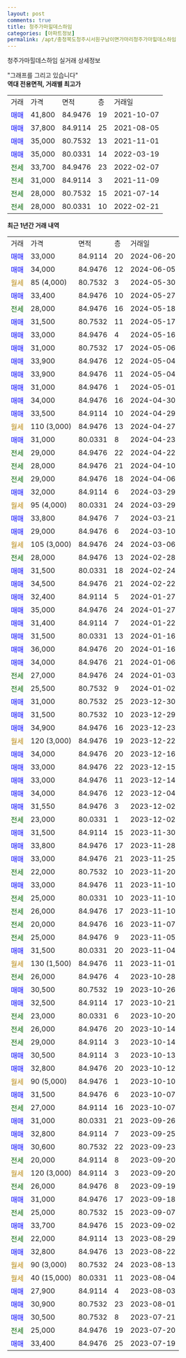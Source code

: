 ```yaml
---
layout: post
comments: true
title: 청주가마힐데스하임
categories: [아파트정보]
permalink: /apt/충청북도청주시서원구남이면가마리청주가마힐데스하임
---
```


청주가마힐데스하임 실거래 상세정보

<script type="text/javascript">
  google.charts.load('current', {'packages':['line', 'corechart']});
  google.charts.setOnLoadCallback(drawChart);

  function drawChart() {
    var data = new google.visualization.DataTable();
    data.addColumn('date', '거래일');
    data.addColumn('number', "매매");
    data.addColumn('number', "전세");
    data.addColumn('number', "전매");

    data.addRows([[new Date(Date.parse("2024-06-20")), 33000, null, null], [new Date(Date.parse("2024-06-05")), 34000, null, null], [new Date(Date.parse("2024-05-30")), null, null, null], [new Date(Date.parse("2024-05-27")), 33400, null, null], [new Date(Date.parse("2024-05-18")), null, 28000, null], [new Date(Date.parse("2024-05-17")), 31500, null, null], [new Date(Date.parse("2024-05-16")), 33000, null, null], [new Date(Date.parse("2024-05-06")), 31000, null, null], [new Date(Date.parse("2024-05-04")), 33900, null, null], [new Date(Date.parse("2024-05-04")), 33900, null, null], [new Date(Date.parse("2024-05-01")), 31000, null, null], [new Date(Date.parse("2024-04-30")), 34000, null, null], [new Date(Date.parse("2024-04-29")), 33500, null, null], [new Date(Date.parse("2024-04-27")), null, null, null], [new Date(Date.parse("2024-04-23")), 31000, null, null], [new Date(Date.parse("2024-04-22")), null, 29000, null], [new Date(Date.parse("2024-04-10")), null, 28000, null], [new Date(Date.parse("2024-04-06")), null, 29000, null], [new Date(Date.parse("2024-03-29")), 32000, null, null], [new Date(Date.parse("2024-03-29")), null, null, null], [new Date(Date.parse("2024-03-21")), 33800, null, null], [new Date(Date.parse("2024-03-10")), 29000, null, null], [new Date(Date.parse("2024-03-06")), null, null, null], [new Date(Date.parse("2024-02-28")), null, 28000, null], [new Date(Date.parse("2024-02-24")), 31500, null, null], [new Date(Date.parse("2024-02-22")), 34500, null, null], [new Date(Date.parse("2024-01-27")), 32400, null, null], [new Date(Date.parse("2024-01-27")), 35000, null, null], [new Date(Date.parse("2024-01-22")), 31400, null, null], [new Date(Date.parse("2024-01-16")), 31500, null, null], [new Date(Date.parse("2024-01-16")), 36000, null, null], [new Date(Date.parse("2024-01-06")), 34000, null, null], [new Date(Date.parse("2024-01-03")), null, 27000, null], [new Date(Date.parse("2024-01-02")), null, 25500, null], [new Date(Date.parse("2023-12-30")), 31000, null, null], [new Date(Date.parse("2023-12-29")), 31500, null, null], [new Date(Date.parse("2023-12-23")), 34900, null, null], [new Date(Date.parse("2023-12-22")), null, null, null], [new Date(Date.parse("2023-12-16")), 34000, null, null], [new Date(Date.parse("2023-12-15")), 33000, null, null], [new Date(Date.parse("2023-12-14")), 33000, null, null], [new Date(Date.parse("2023-12-04")), 34000, null, null], [new Date(Date.parse("2023-12-02")), 31550, null, null], [new Date(Date.parse("2023-12-02")), null, 23000, null], [new Date(Date.parse("2023-11-30")), 31500, null, null], [new Date(Date.parse("2023-11-28")), 33800, null, null], [new Date(Date.parse("2023-11-25")), 33000, null, null], [new Date(Date.parse("2023-11-20")), null, 22000, null], [new Date(Date.parse("2023-11-10")), 33000, null, null], [new Date(Date.parse("2023-11-10")), null, 25000, null], [new Date(Date.parse("2023-11-10")), null, 26000, null], [new Date(Date.parse("2023-11-07")), null, 20000, null], [new Date(Date.parse("2023-11-05")), null, 25000, null], [new Date(Date.parse("2023-11-04")), 31500, null, null], [new Date(Date.parse("2023-11-01")), null, null, null], [new Date(Date.parse("2023-10-28")), null, 26000, null], [new Date(Date.parse("2023-10-26")), 30500, null, null], [new Date(Date.parse("2023-10-21")), 32500, null, null], [new Date(Date.parse("2023-10-20")), null, 23000, null], [new Date(Date.parse("2023-10-14")), null, 26000, null], [new Date(Date.parse("2023-10-14")), null, 29000, null], [new Date(Date.parse("2023-10-13")), 30500, null, null], [new Date(Date.parse("2023-10-12")), 32800, null, null], [new Date(Date.parse("2023-10-10")), null, null, null], [new Date(Date.parse("2023-10-07")), 31500, null, null], [new Date(Date.parse("2023-10-07")), null, 27000, null], [new Date(Date.parse("2023-09-26")), 31000, null, null], [new Date(Date.parse("2023-09-25")), 32800, null, null], [new Date(Date.parse("2023-09-23")), 30600, null, null], [new Date(Date.parse("2023-09-20")), null, 20000, null], [new Date(Date.parse("2023-09-20")), null, null, null], [new Date(Date.parse("2023-09-19")), null, 26000, null], [new Date(Date.parse("2023-09-18")), 31000, null, null], [new Date(Date.parse("2023-09-07")), null, 25000, null], [new Date(Date.parse("2023-09-02")), 33700, null, null], [new Date(Date.parse("2023-08-29")), null, 22000, null], [new Date(Date.parse("2023-08-22")), 32800, null, null], [new Date(Date.parse("2023-08-13")), null, null, null], [new Date(Date.parse("2023-08-04")), null, null, null], [new Date(Date.parse("2023-08-03")), 27900, null, null], [new Date(Date.parse("2023-08-01")), 30900, null, null], [new Date(Date.parse("2023-07-21")), 30500, null, null], [new Date(Date.parse("2023-07-20")), null, 25000, null], [new Date(Date.parse("2023-07-19")), 33400, null, null]]);

    var options = {
      hAxis: {
        format: 'yyyy/MM/dd'
      },    
      lineWidth: 0,
      pointsVisible: true,    
      title: '최근 1년간 유형별 실거래가 분포',
      legend: { position: 'bottom' }
    };

    var formatter = new google.visualization.NumberFormat({pattern:'###,###'} );
    formatter.format(data, 1);
    formatter.format(data, 2);
    
    setTimeout(function() {
        var chart = new google.visualization.LineChart(document.getElementById('columnchart_material'));
        chart.draw(data, (options));
        document.getElementById('loading').style.display = 'none';
    }, 200);
  }
</script>


<div id="loading" style="z-index:20; display: block; margin-left: 0px">"그래프를 그리고 있습니다"</div>
<div id="columnchart_material" style="width: 95%; margin-left: 0px; display: block"></div>
<!-- contents start -->
<b>역대 전용면적, 거래별 최고가</b>
<table class="sortable">
    <tr>
      <td>거래</td>
      <td>가격</td>
      <td>면적</td>
      <td>층</td>
      <td>거래일</td>
    </tr>
        <tr>
          <td><a style="color: blue">매매</a></td>
          <td>41,800</td>
          <td>84.9476</td>
          <td>19</td>
          <td>2021-10-07</td>
        </tr>            <tr>
          <td><a style="color: blue">매매</a></td>
          <td>37,800</td>
          <td>84.9114</td>
          <td>25</td>
          <td>2021-08-05</td>
        </tr>            <tr>
          <td><a style="color: blue">매매</a></td>
          <td>35,000</td>
          <td>80.7532</td>
          <td>13</td>
          <td>2021-11-01</td>
        </tr>            <tr>
          <td><a style="color: blue">매매</a></td>
          <td>35,000</td>
          <td>80.0331</td>
          <td>14</td>
          <td>2022-03-19</td>
        </tr>        
        <tr>
              <td><a style="color: darkgreen">전세</a></td>
              <td>33,700</td>
              <td>84.9476</td>
              <td>23</td>
              <td>2022-02-07</td>
            </tr>            <tr>
              <td><a style="color: darkgreen">전세</a></td>
              <td>31,000</td>
              <td>84.9114</td>
              <td>3</td>
              <td>2021-11-09</td>
            </tr>            <tr>
              <td><a style="color: darkgreen">전세</a></td>
              <td>28,000</td>
              <td>80.7532</td>
              <td>15</td>
              <td>2021-07-14</td>
            </tr>            <tr>
              <td><a style="color: darkgreen">전세</a></td>
              <td>28,000</td>
              <td>80.0331</td>
              <td>10</td>
              <td>2022-02-21</td>
            </tr>        
    
</table>

<b>최근 1년간 거래 내역</b>

<table class="sortable">
    <tr>
      <td>거래</td>
      <td>가격</td>
      <td>면적</td>
      <td>층</td>
      <td>거래일</td>
    </tr>
    <tr>
      <td><a style="color: blue">매매</a></td>
      <td>33,000</td>
      <td>84.9114</td>
      <td>20</td>
      <td>2024-06-20</td>
    </tr>          <tr>
      <td><a style="color: blue">매매</a></td>
      <td>34,000</td>
      <td>84.9476</td>
      <td>12</td>
      <td>2024-06-05</td>
    </tr>          <tr>
      <td><a style="color: darkgoldenrod">월세</a></td>
      <td>85 (4,000)</td>
      <td>80.7532</td>
      <td>3</td>
      <td>2024-05-30</td>
    </tr>          <tr>
      <td><a style="color: blue">매매</a></td>
      <td>33,400</td>
      <td>84.9476</td>
      <td>10</td>
      <td>2024-05-27</td>
    </tr>          <tr>
      <td><a style="color: darkgreen">전세</a></td>
      <td>28,000</td>
      <td>84.9476</td>
      <td>16</td>
      <td>2024-05-18</td>
    </tr>          <tr>
      <td><a style="color: blue">매매</a></td>
      <td>31,500</td>
      <td>80.7532</td>
      <td>11</td>
      <td>2024-05-17</td>
    </tr>          <tr>
      <td><a style="color: blue">매매</a></td>
      <td>33,000</td>
      <td>84.9476</td>
      <td>4</td>
      <td>2024-05-16</td>
    </tr>          <tr>
      <td><a style="color: blue">매매</a></td>
      <td>31,000</td>
      <td>80.7532</td>
      <td>17</td>
      <td>2024-05-06</td>
    </tr>          <tr>
      <td><a style="color: blue">매매</a></td>
      <td>33,900</td>
      <td>84.9476</td>
      <td>12</td>
      <td>2024-05-04</td>
    </tr>          <tr>
      <td><a style="color: blue">매매</a></td>
      <td>33,900</td>
      <td>84.9476</td>
      <td>11</td>
      <td>2024-05-04</td>
    </tr>          <tr>
      <td><a style="color: blue">매매</a></td>
      <td>31,000</td>
      <td>84.9476</td>
      <td>1</td>
      <td>2024-05-01</td>
    </tr>          <tr>
      <td><a style="color: blue">매매</a></td>
      <td>34,000</td>
      <td>84.9476</td>
      <td>16</td>
      <td>2024-04-30</td>
    </tr>          <tr>
      <td><a style="color: blue">매매</a></td>
      <td>33,500</td>
      <td>84.9114</td>
      <td>10</td>
      <td>2024-04-29</td>
    </tr>          <tr>
      <td><a style="color: darkgoldenrod">월세</a></td>
      <td>110 (3,000)</td>
      <td>84.9476</td>
      <td>13</td>
      <td>2024-04-27</td>
    </tr>          <tr>
      <td><a style="color: blue">매매</a></td>
      <td>31,000</td>
      <td>80.0331</td>
      <td>8</td>
      <td>2024-04-23</td>
    </tr>          <tr>
      <td><a style="color: darkgreen">전세</a></td>
      <td>29,000</td>
      <td>84.9476</td>
      <td>22</td>
      <td>2024-04-22</td>
    </tr>          <tr>
      <td><a style="color: darkgreen">전세</a></td>
      <td>28,000</td>
      <td>84.9476</td>
      <td>21</td>
      <td>2024-04-10</td>
    </tr>          <tr>
      <td><a style="color: darkgreen">전세</a></td>
      <td>29,000</td>
      <td>84.9476</td>
      <td>18</td>
      <td>2024-04-06</td>
    </tr>          <tr>
      <td><a style="color: blue">매매</a></td>
      <td>32,000</td>
      <td>84.9114</td>
      <td>6</td>
      <td>2024-03-29</td>
    </tr>          <tr>
      <td><a style="color: darkgoldenrod">월세</a></td>
      <td>95 (4,000)</td>
      <td>80.0331</td>
      <td>24</td>
      <td>2024-03-29</td>
    </tr>          <tr>
      <td><a style="color: blue">매매</a></td>
      <td>33,800</td>
      <td>84.9476</td>
      <td>7</td>
      <td>2024-03-21</td>
    </tr>          <tr>
      <td><a style="color: blue">매매</a></td>
      <td>29,000</td>
      <td>84.9476</td>
      <td>6</td>
      <td>2024-03-10</td>
    </tr>          <tr>
      <td><a style="color: darkgoldenrod">월세</a></td>
      <td>105 (3,000)</td>
      <td>84.9476</td>
      <td>24</td>
      <td>2024-03-06</td>
    </tr>          <tr>
      <td><a style="color: darkgreen">전세</a></td>
      <td>28,000</td>
      <td>84.9476</td>
      <td>13</td>
      <td>2024-02-28</td>
    </tr>          <tr>
      <td><a style="color: blue">매매</a></td>
      <td>31,500</td>
      <td>80.0331</td>
      <td>18</td>
      <td>2024-02-24</td>
    </tr>          <tr>
      <td><a style="color: blue">매매</a></td>
      <td>34,500</td>
      <td>84.9476</td>
      <td>21</td>
      <td>2024-02-22</td>
    </tr>          <tr>
      <td><a style="color: blue">매매</a></td>
      <td>32,400</td>
      <td>84.9114</td>
      <td>5</td>
      <td>2024-01-27</td>
    </tr>          <tr>
      <td><a style="color: blue">매매</a></td>
      <td>35,000</td>
      <td>84.9476</td>
      <td>24</td>
      <td>2024-01-27</td>
    </tr>          <tr>
      <td><a style="color: blue">매매</a></td>
      <td>31,400</td>
      <td>84.9114</td>
      <td>7</td>
      <td>2024-01-22</td>
    </tr>          <tr>
      <td><a style="color: blue">매매</a></td>
      <td>31,500</td>
      <td>80.0331</td>
      <td>13</td>
      <td>2024-01-16</td>
    </tr>          <tr>
      <td><a style="color: blue">매매</a></td>
      <td>36,000</td>
      <td>84.9476</td>
      <td>20</td>
      <td>2024-01-16</td>
    </tr>          <tr>
      <td><a style="color: blue">매매</a></td>
      <td>34,000</td>
      <td>84.9476</td>
      <td>21</td>
      <td>2024-01-06</td>
    </tr>          <tr>
      <td><a style="color: darkgreen">전세</a></td>
      <td>27,000</td>
      <td>84.9476</td>
      <td>24</td>
      <td>2024-01-03</td>
    </tr>          <tr>
      <td><a style="color: darkgreen">전세</a></td>
      <td>25,500</td>
      <td>80.7532</td>
      <td>9</td>
      <td>2024-01-02</td>
    </tr>          <tr>
      <td><a style="color: blue">매매</a></td>
      <td>31,000</td>
      <td>80.7532</td>
      <td>25</td>
      <td>2023-12-30</td>
    </tr>          <tr>
      <td><a style="color: blue">매매</a></td>
      <td>31,500</td>
      <td>80.7532</td>
      <td>10</td>
      <td>2023-12-29</td>
    </tr>          <tr>
      <td><a style="color: blue">매매</a></td>
      <td>34,900</td>
      <td>84.9476</td>
      <td>16</td>
      <td>2023-12-23</td>
    </tr>          <tr>
      <td><a style="color: darkgoldenrod">월세</a></td>
      <td>120 (3,000)</td>
      <td>84.9476</td>
      <td>19</td>
      <td>2023-12-22</td>
    </tr>          <tr>
      <td><a style="color: blue">매매</a></td>
      <td>34,000</td>
      <td>84.9476</td>
      <td>20</td>
      <td>2023-12-16</td>
    </tr>          <tr>
      <td><a style="color: blue">매매</a></td>
      <td>33,000</td>
      <td>84.9476</td>
      <td>22</td>
      <td>2023-12-15</td>
    </tr>          <tr>
      <td><a style="color: blue">매매</a></td>
      <td>33,000</td>
      <td>84.9476</td>
      <td>11</td>
      <td>2023-12-14</td>
    </tr>          <tr>
      <td><a style="color: blue">매매</a></td>
      <td>34,000</td>
      <td>84.9476</td>
      <td>12</td>
      <td>2023-12-04</td>
    </tr>          <tr>
      <td><a style="color: blue">매매</a></td>
      <td>31,550</td>
      <td>84.9476</td>
      <td>3</td>
      <td>2023-12-02</td>
    </tr>          <tr>
      <td><a style="color: darkgreen">전세</a></td>
      <td>23,000</td>
      <td>80.0331</td>
      <td>1</td>
      <td>2023-12-02</td>
    </tr>          <tr>
      <td><a style="color: blue">매매</a></td>
      <td>31,500</td>
      <td>84.9114</td>
      <td>15</td>
      <td>2023-11-30</td>
    </tr>          <tr>
      <td><a style="color: blue">매매</a></td>
      <td>33,800</td>
      <td>84.9476</td>
      <td>17</td>
      <td>2023-11-28</td>
    </tr>          <tr>
      <td><a style="color: blue">매매</a></td>
      <td>33,000</td>
      <td>84.9476</td>
      <td>21</td>
      <td>2023-11-25</td>
    </tr>          <tr>
      <td><a style="color: darkgreen">전세</a></td>
      <td>22,000</td>
      <td>80.7532</td>
      <td>10</td>
      <td>2023-11-20</td>
    </tr>          <tr>
      <td><a style="color: blue">매매</a></td>
      <td>33,000</td>
      <td>84.9476</td>
      <td>11</td>
      <td>2023-11-10</td>
    </tr>          <tr>
      <td><a style="color: darkgreen">전세</a></td>
      <td>25,000</td>
      <td>80.0331</td>
      <td>10</td>
      <td>2023-11-10</td>
    </tr>          <tr>
      <td><a style="color: darkgreen">전세</a></td>
      <td>26,000</td>
      <td>84.9476</td>
      <td>17</td>
      <td>2023-11-10</td>
    </tr>          <tr>
      <td><a style="color: darkgreen">전세</a></td>
      <td>20,000</td>
      <td>84.9476</td>
      <td>16</td>
      <td>2023-11-07</td>
    </tr>          <tr>
      <td><a style="color: darkgreen">전세</a></td>
      <td>25,000</td>
      <td>84.9476</td>
      <td>9</td>
      <td>2023-11-05</td>
    </tr>          <tr>
      <td><a style="color: blue">매매</a></td>
      <td>31,500</td>
      <td>80.0331</td>
      <td>20</td>
      <td>2023-11-04</td>
    </tr>          <tr>
      <td><a style="color: darkgoldenrod">월세</a></td>
      <td>130 (1,500)</td>
      <td>84.9476</td>
      <td>11</td>
      <td>2023-11-01</td>
    </tr>          <tr>
      <td><a style="color: darkgreen">전세</a></td>
      <td>26,000</td>
      <td>84.9476</td>
      <td>4</td>
      <td>2023-10-28</td>
    </tr>          <tr>
      <td><a style="color: blue">매매</a></td>
      <td>30,500</td>
      <td>80.7532</td>
      <td>19</td>
      <td>2023-10-26</td>
    </tr>          <tr>
      <td><a style="color: blue">매매</a></td>
      <td>32,500</td>
      <td>84.9114</td>
      <td>17</td>
      <td>2023-10-21</td>
    </tr>          <tr>
      <td><a style="color: darkgreen">전세</a></td>
      <td>23,000</td>
      <td>80.0331</td>
      <td>6</td>
      <td>2023-10-20</td>
    </tr>          <tr>
      <td><a style="color: darkgreen">전세</a></td>
      <td>26,000</td>
      <td>84.9476</td>
      <td>20</td>
      <td>2023-10-14</td>
    </tr>          <tr>
      <td><a style="color: darkgreen">전세</a></td>
      <td>29,000</td>
      <td>84.9114</td>
      <td>3</td>
      <td>2023-10-14</td>
    </tr>          <tr>
      <td><a style="color: blue">매매</a></td>
      <td>30,500</td>
      <td>84.9114</td>
      <td>3</td>
      <td>2023-10-13</td>
    </tr>          <tr>
      <td><a style="color: blue">매매</a></td>
      <td>32,800</td>
      <td>84.9476</td>
      <td>20</td>
      <td>2023-10-12</td>
    </tr>          <tr>
      <td><a style="color: darkgoldenrod">월세</a></td>
      <td>90 (5,000)</td>
      <td>84.9476</td>
      <td>1</td>
      <td>2023-10-10</td>
    </tr>          <tr>
      <td><a style="color: blue">매매</a></td>
      <td>31,500</td>
      <td>84.9476</td>
      <td>6</td>
      <td>2023-10-07</td>
    </tr>          <tr>
      <td><a style="color: darkgreen">전세</a></td>
      <td>27,000</td>
      <td>84.9114</td>
      <td>16</td>
      <td>2023-10-07</td>
    </tr>          <tr>
      <td><a style="color: blue">매매</a></td>
      <td>31,000</td>
      <td>80.0331</td>
      <td>21</td>
      <td>2023-09-26</td>
    </tr>          <tr>
      <td><a style="color: blue">매매</a></td>
      <td>32,800</td>
      <td>84.9114</td>
      <td>7</td>
      <td>2023-09-25</td>
    </tr>          <tr>
      <td><a style="color: blue">매매</a></td>
      <td>30,600</td>
      <td>80.7532</td>
      <td>22</td>
      <td>2023-09-23</td>
    </tr>          <tr>
      <td><a style="color: darkgreen">전세</a></td>
      <td>20,000</td>
      <td>84.9114</td>
      <td>8</td>
      <td>2023-09-20</td>
    </tr>          <tr>
      <td><a style="color: darkgoldenrod">월세</a></td>
      <td>120 (3,000)</td>
      <td>84.9114</td>
      <td>3</td>
      <td>2023-09-20</td>
    </tr>          <tr>
      <td><a style="color: darkgreen">전세</a></td>
      <td>26,000</td>
      <td>84.9476</td>
      <td>8</td>
      <td>2023-09-19</td>
    </tr>          <tr>
      <td><a style="color: blue">매매</a></td>
      <td>31,000</td>
      <td>84.9476</td>
      <td>17</td>
      <td>2023-09-18</td>
    </tr>          <tr>
      <td><a style="color: darkgreen">전세</a></td>
      <td>25,000</td>
      <td>80.7532</td>
      <td>15</td>
      <td>2023-09-07</td>
    </tr>          <tr>
      <td><a style="color: blue">매매</a></td>
      <td>33,700</td>
      <td>84.9476</td>
      <td>15</td>
      <td>2023-09-02</td>
    </tr>          <tr>
      <td><a style="color: darkgreen">전세</a></td>
      <td>22,000</td>
      <td>84.9114</td>
      <td>13</td>
      <td>2023-08-29</td>
    </tr>          <tr>
      <td><a style="color: blue">매매</a></td>
      <td>32,800</td>
      <td>84.9476</td>
      <td>13</td>
      <td>2023-08-22</td>
    </tr>          <tr>
      <td><a style="color: darkgoldenrod">월세</a></td>
      <td>90 (3,000)</td>
      <td>80.7532</td>
      <td>24</td>
      <td>2023-08-13</td>
    </tr>          <tr>
      <td><a style="color: darkgoldenrod">월세</a></td>
      <td>40 (15,000)</td>
      <td>80.0331</td>
      <td>11</td>
      <td>2023-08-04</td>
    </tr>          <tr>
      <td><a style="color: blue">매매</a></td>
      <td>27,900</td>
      <td>84.9114</td>
      <td>4</td>
      <td>2023-08-03</td>
    </tr>          <tr>
      <td><a style="color: blue">매매</a></td>
      <td>30,900</td>
      <td>80.7532</td>
      <td>23</td>
      <td>2023-08-01</td>
    </tr>          <tr>
      <td><a style="color: blue">매매</a></td>
      <td>30,500</td>
      <td>80.7532</td>
      <td>8</td>
      <td>2023-07-21</td>
    </tr>          <tr>
      <td><a style="color: darkgreen">전세</a></td>
      <td>25,000</td>
      <td>84.9476</td>
      <td>19</td>
      <td>2023-07-20</td>
    </tr>          <tr>
      <td><a style="color: blue">매매</a></td>
      <td>33,400</td>
      <td>84.9476</td>
      <td>25</td>
      <td>2023-07-19</td>
    </tr>      </table>
<!-- contents end -->    

